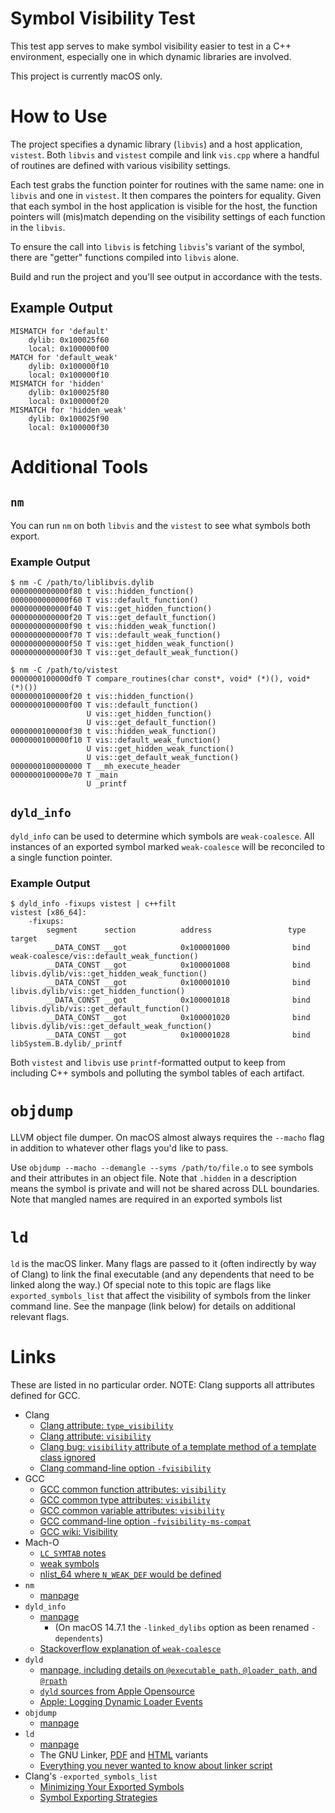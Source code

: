 # Symbol Visibility Test

This test app serves to make symbol visibility easier to test in a C++ environment, especially one in which dynamic libraries are involved.

This project is currently macOS only.

# How to Use

The project specifies a dynamic library (`libvis`) and a host application, `vistest`. Both `libvis` and `vistest` compile and link `vis.cpp` where a handful of routines are defined with various visibility settings.

Each test grabs the function pointer for routines with the same name: one in `libvis` and one in `vistest`. It then compares the pointers for equality. Given that each symbol in the host application is visible for the host, the function pointers will (mis)match depending on the visibility settings of each function in the `libvis`.

To ensure the call into `libvis` is fetching `libvis`'s variant of the symbol, there are "getter" functions compiled into `libvis` alone.

Build and run the project and you'll see output in accordance with the tests.

## Example Output

```shell
MISMATCH for 'default'
    dylib: 0x100025f60
    local: 0x100000f00
MATCH for 'default_weak'
    dylib: 0x100000f10
    local: 0x100000f10
MISMATCH for 'hidden'
    dylib: 0x100025f80
    local: 0x100000f20
MISMATCH for 'hidden_weak'
    dylib: 0x100025f90
    local: 0x100000f30
```

# Additional Tools

## `nm`

You can run `nm` on both `libvis` and the `vistest` to see what symbols both export.

### Example Output

```shell
$ nm -C /path/to/liblibvis.dylib
0000000000000f80 t vis::hidden_function()
0000000000000f60 T vis::default_function()
0000000000000f40 T vis::get_hidden_function()
0000000000000f20 T vis::get_default_function()
0000000000000f90 t vis::hidden_weak_function()
0000000000000f70 T vis::default_weak_function()
0000000000000f50 T vis::get_hidden_weak_function()
0000000000000f30 T vis::get_default_weak_function()
```

```shell
$ nm -C /path/to/vistest
0000000100000df0 T compare_routines(char const*, void* (*)(), void* (*)())
0000000100000f20 t vis::hidden_function()
0000000100000f00 T vis::default_function()
                 U vis::get_hidden_function()
                 U vis::get_default_function()
0000000100000f30 t vis::hidden_weak_function()
0000000100000f10 T vis::default_weak_function()
                 U vis::get_hidden_weak_function()
                 U vis::get_default_weak_function()
0000000100000000 T __mh_execute_header
0000000100000e70 T _main
                 U _printf
```

## `dyld_info`

`dyld_info` can be used to determine which symbols are `weak-coalesce`. All instances of an exported symbol marked `weak-coalesce` will be reconciled to a single function pointer.

### Example Output

```shell
$ dyld_info -fixups vistest | c++filt
vistest [x86_64]:
    -fixups:
        segment      section          address                 type   target
        __DATA_CONST __got            0x100001000              bind  weak-coalesce/vis::default_weak_function()
        __DATA_CONST __got            0x100001008              bind  libvis.dylib/vis::get_hidden_weak_function()
        __DATA_CONST __got            0x100001010              bind  libvis.dylib/vis::get_hidden_function()
        __DATA_CONST __got            0x100001018              bind  libvis.dylib/vis::get_default_function()
        __DATA_CONST __got            0x100001020              bind  libvis.dylib/vis::get_default_weak_function()
        __DATA_CONST __got            0x100001028              bind  libSystem.B.dylib/_printf
``` 

Both `vistest` and `libvis` use `printf`-formatted output to keep from including C++ symbols and polluting the symbol tables of each artifact.

# `objdump`

LLVM object file dumper. On macOS almost always requires the `--macho` flag in addition to whatever other flags you'd like to pass.

Use `objdump --macho --demangle --syms /path/to/file.o` to see symbols and their attributes in an object file. Note that `.hidden` in a description means the symbol is private and will not be shared across DLL boundaries. Note that mangled names are required in an exported symbols list

# `ld`

`ld` is the macOS linker. Many flags are passed to it (often indirectly by way of Clang) to link the final executable (and any dependents that need to be linked along the way.) Of special note to this topic are flags like `exported_symbols_list` that affect the visibility of symbols from the linker command line. See the manpage (link below) for details on additional relevant flags.

# Links

These are listed in no particular order. NOTE: Clang supports all attributes defined for GCC.

- Clang
    - [Clang attribute: `type_visibility`](https://clang.llvm.org/docs/AttributeReference.html#type-visibility)
    - [Clang attribute: `visibility`](https://clang.llvm.org/docs/AttributeReference.html#visibility)
    - [Clang bug: `visibility` attribute of a template method of a template class ignored](https://github.com/llvm/llvm-project/issues/103477)
    - [Clang command-line option `-fvisibility`](https://clang.llvm.org/docs/ClangCommandLineReference.html#cmdoption-clang-fvisibility)
- GCC
    - [GCC common function attributes: `visibility`](https://gcc.gnu.org/onlinedocs/gcc/Common-Function-Attributes.html#index-visibility-function-attribute)
    - [GCC common type attributes: `visibility`](https://gcc.gnu.org/onlinedocs/gcc/Common-Type-Attributes.html#index-visibility-type-attribute)
    - [GCC common variable attributes: `visibility`](https://gcc.gnu.org/onlinedocs/gcc/Common-Variable-Attributes.html#index-visibility-variable-attribute)
    - [GCC command-line option `-fvisibility-ms-compat`](https://gcc.gnu.org/onlinedocs/gcc/C_002b_002b-Dialect-Options.html#index-fvisibility-ms-compat)
    - [GCC wiki: Visibility](https://gcc.gnu.org/wiki/Visibility)
- Mach-O
    - [`LC_SYMTAB` notes](https://github.com/qyang-nj/llios/blob/main/macho_parser/docs/LC_SYMTAB.md)
    - [weak symbols](https://maskray.me/blog/2021-04-25-weak-symbol)
    - [nlist_64 where `N_WEAK_DEF` would be defined](https://github.com/aidansteele/osx-abi-macho-file-format-reference?tab=readme-ov-file#nlist_64)
- `nm`
    - [manpage](https://sourceware.org/binutils/docs/binutils/nm.html)
- `dyld_info`
    - [manpage](https://keith.github.io/xcode-man-pages/dyld_info.1.html)
        - (On macOS 14.7.1 the `-linked_dylibs` option as been renamed `-dependents`)
    - [Stackoverflow explanation of `weak-coalesce`](https://stackoverflow.com/a/75955135/153535)
- `dyld`
    - [manpage, including details on `@executable_path`, `@loader_path`, and `@rpath`](https://www.manpagez.com/man/1/dyld/)
    - [`dyld` sources from Apple Opensource](https://github.com/apple-oss-distributions/dyld)
    - [Apple: Logging Dynamic Loader Events](https://developer.apple.com/library/archive/documentation/DeveloperTools/Conceptual/DynamicLibraries/100-Articles/LoggingDynamicLoaderEvents.html)
- `objdump`
    - [manpage](https://man7.org/linux/man-pages/man1/objdump.1.html)
- `ld`
    - [manpage](https://www.unix.com/man-page/osx/1/ld/)
    - The GNU Linker, [PDF](https://sourceware.org/binutils/docs/ld.pdf) and [HTML](https://sourceware.org/binutils/docs/ld/index.html) variants
    - [Everything you never wanted to know about linker script](https://mcyoung.xyz/2021/06/01/linker-script/)
- Clang's `-exported_symbols_list`
    - [Minimizing Your Exported Symbols](https://developer.apple.com/library/archive/documentation/Performance/Conceptual/CodeFootprint/Articles/ReducingExports.html)
    - [Symbol Exporting Strategies](https://developer.apple.com/library/archive/documentation/DeveloperTools/Conceptual/DynamicLibraries/100-Articles/DynamicLibraryDesignGuidelines.html#//apple_ref/doc/uid/TP40002013-SW18)
